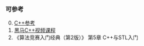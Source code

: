 ### 可参考
00. [C++参考](https://en.cppreference.com/w/)
01. [黑马C++视频课程]()
02. 《算法竞赛入门经典（第2版）》 第5章 C++与STL入门